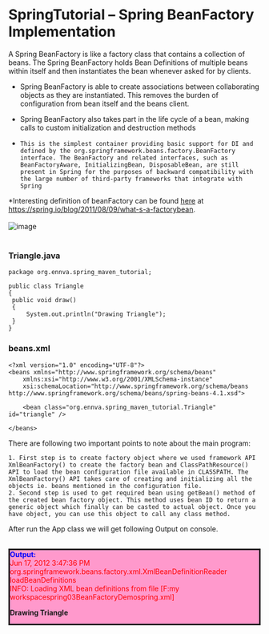 # SpringTutorial – Spring BeanFactory Implementation
A Spring BeanFactory is like a factory class that contains a collection of beans.
The Spring BeanFactory holds Bean Definitions of multiple beans within itself and then instantiates
the bean whenever asked for by clients.

* Spring BeanFactory is able to create associations between collaborating objects as they are instantiated. This removes the burden of configuration from bean itself and the beans client.

* Spring  BeanFactory also takes part in the life cycle of a bean, making calls to custom initialization and destruction methods

* 
	```
	This is the simplest container providing basic support for DI and defined by the org.springframework.beans.factory.BeanFactory interface. The BeanFactory and related interfaces, such as BeanFactoryAware, InitializingBean, DisposableBean, are still present in Spring for the purposes of backward compatibility with the large number of third-party frameworks that integrate with Spring
	```
*Interesting definition of beanFactory can be found [here](https://spring.io/blog/2011/08/09/what-s-a-factorybean) at https://spring.io/blog/2011/08/09/what-s-a-factorybean.
<br /><br />
![image](https://i1.wp.com/www.dineshonjava.com/wp-content/uploads/2012/06/beanfactory.jpg?resize=530%2C331&ssl=1)
<br /><br />

### Triangle.java
```
package org.ennva.spring_maven_tutorial;

public class Triangle 
{
 public void draw()
 {
     System.out.println("Drawing Triangle");
 }
}
```

### beans.xml
```
<?xml version="1.0" encoding="UTF-8"?>
<beans xmlns="http://www.springframework.org/schema/beans"
	xmlns:xsi="http://www.w3.org/2001/XMLSchema-instance"
	xsi:schemaLocation="http://www.springframework.org/schema/beans http://www.springframework.org/schema/beans/spring-beans-4.1.xsd">
	
	<bean class="org.ennva.spring_maven_tutorial.Triangle" id="triangle" />

</beans>
```

There are following two important points to note about the main program:

    1. First step is to create factory object where we used framework API XmlBeanFactory() to create the factory bean and ClassPathResource() API to load the bean configuration file available in CLASSPATH. The XmlBeanFactory() API takes care of creating and initializing all the objects ie. beans mentioned in the configuration file.
    2. Second step is used to get required bean using getBean() method of the created bean factory object. This method uses bean ID to return a generic object which finally can be casted to actual object. Once you have object, you can use this object to call any class method.
    
After run the App class we will get following Output on console. <br /><br />
<div style="background-color: #ff99cc; border-width: thin; border: solid;">
<div style="color: blue;"><b>Output:</b></div>
<div style="color: red;">Jun 17, 2012 3:47:36 PM org.springframework.beans.factory.xml.XmlBeanDefinitionReader loadBeanDefinitions</div>
<div style="color: red;">INFO: Loading XML bean definitions from file [F:my workspacespring03BeanFactoryDemospring.xml]</div>
<p><b>Drawing Triangle</b></p>
</div> 
